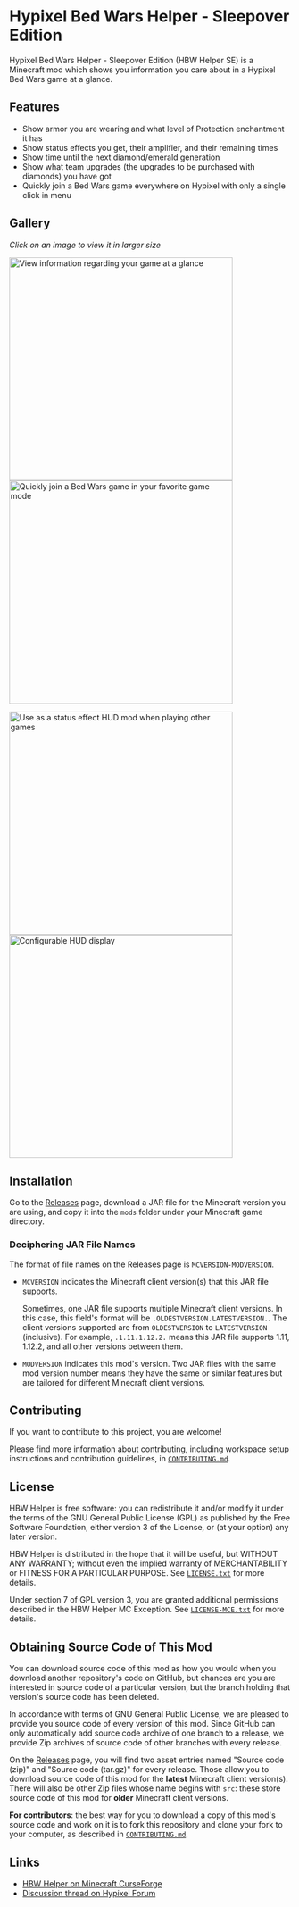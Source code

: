# Hypixel Bed Wars Helper - Sleepover Edition

Hypixel Bed Wars Helper - Sleepover Edition (HBW Helper SE) is a Minecraft mod which shows you
information you care about in a Hypixel Bed Wars game at a glance.  

## Features

- Show armor you are wearing and what level of Protection enchantment it has
- Show status effects you get, their amplifier, and their remaining times
- Show time until the next diamond/emerald generation
- Show what team upgrades (the upgrades to be purchased with diamonds) you
have got
- Quickly join a Bed Wars game everywhere on Hypixel with only a single click 
in menu

## Gallery

*Click on an image to view it in larger size*

<p float="left">
<img src="https://user-images.githubusercontent.com/14175175/45604473-5e392000-ba67-11e8-9cdd-3ab2dae60a87.PNG" width="400" alt="View information regarding your game at a glance">
<img src="https://user-images.githubusercontent.com/14175175/45604474-5ed1b680-ba67-11e8-968d-16983b16d095.PNG" width="400" alt="Quickly join a Bed Wars game in your favorite game mode">
</p>
<p float="left">
<img src="https://user-images.githubusercontent.com/14175175/45604475-5ed1b680-ba67-11e8-8760-796d378988a9.PNG" width="400" alt="Use as a status effect HUD mod when playing other games">
<img src="https://user-images.githubusercontent.com/14175175/45604476-5f6a4d00-ba67-11e8-99d0-f7c5f18acd9c.PNG" width="400" alt="Configurable HUD display">
</p>

## Installation

Go to the [Releases](https://github.com/Leo3418/HBWHelper/releases) page,
download a JAR file for the Minecraft version you are using, and copy it into
the `mods` folder under your Minecraft game directory.

### Deciphering JAR File Names

The format of file names on the Releases page is `MCVERSION-MODVERSION`.

- `MCVERSION` indicates the Minecraft client version(s) that this JAR file
  supports.

  Sometimes, one JAR file supports multiple Minecraft client versions. In this
  case, this field's format will be `.OLDESTVERSION.LATESTVERSION.`. The client
  versions supported are from `OLDESTVERSION` to `LATESTVERSION` (inclusive).
  For example, `.1.11.1.12.2.` means this JAR file supports 1.11, 1.12.2, and
  all other versions between them.

- `MODVERSION` indicates this mod's version. Two JAR files with the same mod
  version number means they have the same or similar features but are tailored
  for different Minecraft client versions.

## Contributing

If you want to contribute to this project, you are welcome!

Please find more information about contributing, including workspace setup
instructions and contribution guidelines, in
[`CONTRIBUTING.md`](CONTRIBUTING.md).

## License

HBW Helper is free software: you can redistribute it and/or modify it under the
terms of the GNU General Public License (GPL) as published by the Free Software
Foundation, either version 3 of the License, or (at your option) any later
version.

HBW Helper is distributed in the hope that it will be useful, but WITHOUT ANY
WARRANTY; without even the implied warranty of MERCHANTABILITY or FITNESS FOR A
PARTICULAR PURPOSE. See [`LICENSE.txt`](LICENSE.txt) for more details.

Under section 7 of GPL version 3, you are granted additional permissions
described in the HBW Helper MC Exception. See
[`LICENSE-MCE.txt`](LICENSE-MCE.txt) for more details.

## Obtaining Source Code of This Mod

You can download source code of this mod as how you would when you download
another repository's code on GitHub, but chances are you are interested in
source code of a particular version, but the branch holding that version's
source code has been deleted.

In accordance with terms of GNU General Public License, we are pleased to
provide you source code of every version of this mod. Since GitHub can only
automatically add source code archive of one branch to a release, we provide
Zip archives of source code of other branches with every release.

On the [Releases](https://github.com/Leo3418/HBWHelper/releases) page, you will
find two asset entries named "Source code (zip)" and "Source code (tar.gz)" for
every release. Those allow you to download source code of this mod for the
**latest** Minecraft client version(s). There will also be other Zip files
whose name begins with `src`: these store source code of this mod for **older**
Minecraft client versions.

**For contributors**: the best way for you to download a copy of this mod's
source code and work on it is to fork this repository and clone your fork to
your computer, as described in [`CONTRIBUTING.md`](CONTRIBUTING.md).

## Links

- [HBW Helper on Minecraft CurseForge](https://minecraft.curseforge.com/projects/hbwhelper)
- [Discussion thread on Hypixel Forum](https://hypixel.net/threads/hypixel-bed-wars-helper-for-forge-1-8-9-1-12-2.1835479/)
